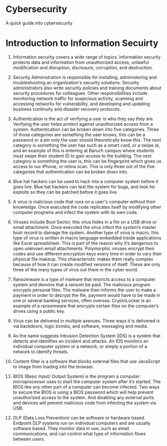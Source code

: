 # Cybersecurity
A quick guide into cybersecurity 



Introduction to Information Secuirty
=


1. Information security covers a wide range of topics. Information security protects data and information from unauthorized access, unlawful modification and disruption, disclosure, corruption, and destruction.
2. Security Administration is responsible for installing, administering and troubleshooting an organization's security solutions. Security administrators also write security policies and training documents about security procedures for colleagues. Other responsibilities include monitoring network traffic for suspicious activity, scanning and accessing networks for vulnerability, and developing and updating business continuity and disaster recovery protocols.
3. Authentication is the act of verifying a user is who they say they are. Verifying the user helps protect against unauthorized access from a system. Authentication can be broken down into five categories. Three of those categories are something the user knows, this can be a password or a pin only the user should theoretically know this. The next category is something the user has such as a smart card, or a swipe id, and an example of this is entering at Baruch campus where students must swipe their student ID to gain access to the building. The next category is something the user is, this can be fingerprint which gives us access to our iPhone, or retina scan. This is only three out of the five categories that authentication can be broken down into.
4. Blue hat hackers can be used to hack into a computer system before it goes live. Blue hat hackers can test the system for bugs, and look for exploits so they can be patched before it goes live.




1. A ​virus​ is malicious code that runs on a user's computer without their knowledge. Once executed the code replicates itself by modifying other computer programs and infect the system with its own code.
2. Viruses include ​Boot Sector​, this virus hides in a file on a USB drive or email attachment. Once executed the virus infect the system’s master boot record to damage the system. Another type of virus is ​macro​, this type of virus is written in macro language embedded inside applications like Excel spreadsheet. This is part of the reason why it’s dangerous to open unknown email attachments. ​Polymorphic​ viruses encrypt their codes and use different encryption keys every time in order to vary their physical file makeup. This characteristic makes them really complex because of how it can create modified versions of itself. These are only three of the many types of virus out there in the cyber world.
3. Ransomware​ is a type of malware that restricts access to a computer system and demons that a ransom be paid. The malicious program encrypts personal files. The malware then informs the user to make a payment in order to decrypt the file, payment would have to be made in one or several banking services, often oversea. CryptoLocker is an example of a ransomware that encrypts certain files on the computer’s drives using a public key.
4. Virus can be delivered in multiple avenues. Three ways it is delivered is via backdoors, logic bombs, and software, messaging and media.
5. As the name suggests ​Intrusion Detection System (IDS) ​is a system that detects and identifies an incident and attacks. An IDS monitors an individual computer system or a network, or simply a portion of a network to identify threats.
6. Content filter is a software that blocks external files that use JavaScript to image from loading into the browser.
7. BIOS (Basic Input/ Output System) is the program a computer microprocessor uses to start the computer system after it’s started. The BIOS like any other part of a computer can become infected. Two ways to secure the BIOS is using a BIOS password which will help prevent unauthorized access to the system. And disabling any external ports and devices will prevent malicious code from infecting the system via USB.
8. DLP (Data Loss Prevention) can be software or hardware based. Endpoint DLP systems run on individual computers and are usually software based. They monitor data in use, such as email communications, and can control what type of information flows between users.
